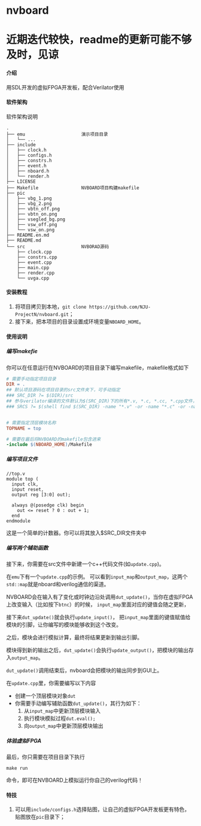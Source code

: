 # nvboard

# 近期迭代较快，readme的更新可能不够及时，见谅
#### 介绍
用SDL开发的虚拟FPGA开发板，配合Verilator使用

#### 软件架构
软件架构说明
```
.
├── emu                     演示项目目录
│   └── ...
├── include
│   ├── clock.h
│   ├── configs.h
│   ├── constrs.h
│   ├── event.h
│   ├── nboard.h
│   └── render.h
├── LICENSE
├── Makefile                NVBOARD项目构建makefile
├── pic
│   ├── vbg_1.png
│   ├── vbg_2.png
│   ├── vbtn_off.png
│   ├── vbtn_on.png
│   ├── vsegled_bg.png
│   ├── vsw_off.png
│   └── vsw_on.png
├── README.en.md
├── README.md
└── src                     NVBORAD源码
    ├── clock.cpp
    ├── constrs.cpp
    ├── event.cpp
    ├── main.cpp
    ├── render.cpp
    └── uvga.cpp
```

#### 安装教程

1.  将项目拷贝到本地，`git clone https://github.com/NJU-ProjectN/nvboard.git`；
2.  接下来，把本项目的目录设置成环境变量`NBOARD_HOME`。

#### 使用说明

##### 编写makefie

你可以在任意运行在NVBOARD的项目目录下编写makefile，makefile格式如下

```makefile
# 需要手动指定项目目录
DIR = .
## 默认项目源码在项目目录的src文件夹下，可手动指定
### SRC_DIR ?= $(DIR)/src
## 参与verilator编译的文件默认为$(SRC_DIR)下的所有*.v, *.c, *.cc, *.cpp文件，可手动指定
### SRCS ?= $(shell find $(SRC_DIR) -name "*.v" -or -name "*.c" -or -name "*.cc" -or -name "*.cpp")


# 需要指定顶层模块名称
TOPNAME = top

# 需要在最后将NVBOARD的makefile包含进来
-include $(NBOARD_HOME)/Makefile

```

##### 编写项目文件

```
//top.v
module top (
  input clk,
  input reset,
  output reg [3:0] out);
  
  always @(posedge clk) begin
    out <= reset ? 0 : out + 1;
  end  
endmodule
```

这是一个简单的计数器。你可以将其放入$SRC_DIR文件夹中

##### 编写两个辅助函数

接下来，你需要在src文件中新建一个c++代码文件(如`update.cpp`)。

在`emu`下有一个`update.cpp`的示例。
可以看到`input_map`和`output_map`，这两个`std::map`就是nboard和verilog通信的渠道。

NVBOARD会在输入有了变化或时钟边沿处调用`dut_update()`，当你在虚拟FPGA上改变输入（比如按下`btnc`）的时候，
`input_map`里面对应的键值会随之更新，

接下来`dut_update()`就会执行`update_input()`， 把`input_map`里面的键值赋值给模块的引脚，让你编写的模块能够收到这个改变。

之后，模块会进行模拟计算，最终将结果更新到输出引脚。

模块得到新的输出之后，`dut_update()`会执行`update_output()`，把模块的输出存入`output_map`。

`dut_update()`调用结束后，nvboard会把模块的输出同步到GUI上。

在`update.cpp`里，你需要编写以下内容
- 创建一个顶层模块对象`dut`
- 你需要手动编写辅助函数`dut_update()`，其行为如下：
  1. 从`input_map`中更新顶层模块输入
  2. 执行模块模拟过程`dut.eval();`
  3. 向`output_map`中更新顶层模块输出

##### 体验虚拟FPGA

最后，你只需要在项目目录下执行
```shell
make run
```
命令，即可在NVBOARD上模拟运行你自己的verilog代码！

#### 特技

1.  可以用`include/configs.h`选择贴图，让自己的虚拟FPGA开发板更有特色，贴图放在`pic`目录下；
